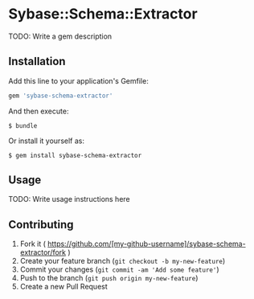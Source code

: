 # Sybase::Schema::Extractor

TODO: Write a gem description

## Installation

Add this line to your application's Gemfile:

```ruby
gem 'sybase-schema-extractor'
```

And then execute:

    $ bundle

Or install it yourself as:

    $ gem install sybase-schema-extractor

## Usage

TODO: Write usage instructions here

## Contributing

1. Fork it ( https://github.com/[my-github-username]/sybase-schema-extractor/fork )
2. Create your feature branch (`git checkout -b my-new-feature`)
3. Commit your changes (`git commit -am 'Add some feature'`)
4. Push to the branch (`git push origin my-new-feature`)
5. Create a new Pull Request
